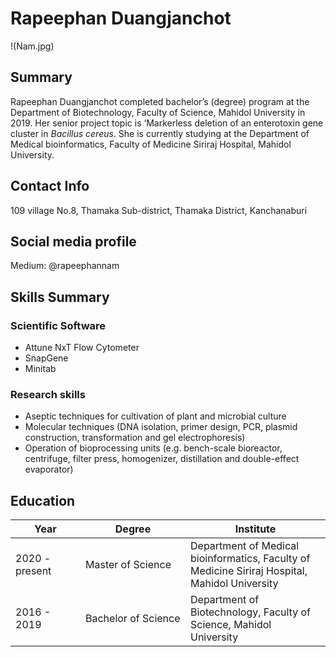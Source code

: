 Rapeephan Duangjanchot
======================

!(Nam.jpg)

Summary
-------

Rapeephan Duangjanchot completed bachelor’s (degree) program at the
Department of Biotechnology, Faculty of Science, Mahidol University in
2019. Her senior project topic is ‘Markerless deletion of an enterotoxin
gene cluster in *Bacillus cereus*. She is currently studying at the
Department of Medical bioinformatics, Faculty of Medicine Siriraj
Hospital, Mahidol University.

Contact Info
------------

109 village No.8, Thamaka Sub-district, Thamaka District, Kanchanaburi

Social media profile
--------------------

Medium: @rapeephannam

Skills Summary
--------------

### Scientific Software

-   Attune NxT Flow Cytometer
-   SnapGene
-   Minitab

### Research skills

-   Aseptic techniques for cultivation of plant and microbial culture
-   Molecular techniques (DNA isolation, primer design, PCR, plasmid
    construction, transformation and gel electrophoresis)
-   Operation of bioprocessing units (e.g. bench-scale bioreactor,
    centrifuge, filter press, homogenizer, distillation and
    double-effect evaporator)

Education
---------

<table>
<colgroup>
<col style="width: 22%" />
<col style="width: 33%" />
<col style="width: 44%" />
</colgroup>
<thead>
<tr class="header">
<th>Year</th>
<th>Degree</th>
<th>Institute</th>
</tr>
</thead>
<tbody>
<tr class="odd">
<td>2020 - present</td>
<td>Master of Science</td>
<td>Department of Medical bioinformatics, Faculty of Medicine Siriraj Hospital, Mahidol University</td>
</tr>
<tr class="even">
<td>2016 - 2019</td>
<td>Bachelor of Science</td>
<td>Department of Biotechnology, Faculty of Science, Mahidol University</td>
</tr>
</tbody>
</table>
